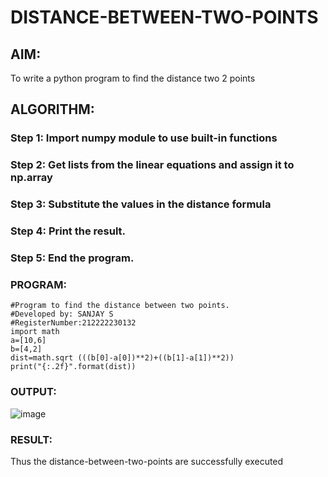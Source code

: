 # DISTANCE-BETWEEN-TWO-POINTS

## AIM:
To write a python program to find the distance two 2 points
## ALGORITHM:
### Step 1: Import numpy module to use built-in functions
### Step 2: Get lists from the linear equations and assign it to np.array
### Step 3: Substitute the values in the distance formula  
### Step 4: Print the result.
### Step 5: End the program.
### PROGRAM:
```
#Program to find the distance between two points.
#Developed by: SANJAY S
#RegisterNumber:212222230132
import math
a=[10,6]
b=[4,2]
dist=math.sqrt (((b[0]-a[0])**2)+((b[1]-a[1])**2))
print("{:.2f}".format(dist))
```
  


### OUTPUT:


![image](https://github.com/22002102/DISTANCE-BETWEEN-TWO-POINTS/assets/119091638/cdefb334-0b38-482e-aa43-50fcfee44b7d)



### RESULT:

Thus the distance-between-two-points are successfully executed
